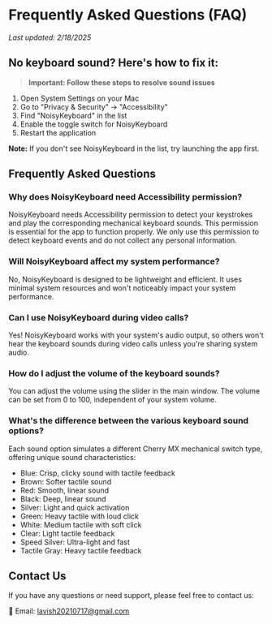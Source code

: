 # Frequently Asked Questions (FAQ)

*Last updated: 2/18/2025*

## No keyboard sound? Here's how to fix it:

> **Important: Follow these steps to resolve sound issues**
1. Open System Settings on your Mac
2. Go to "Privacy & Security" → "Accessibility"
3. Find "NoisyKeyboard" in the list
4. Enable the toggle switch for NoisyKeyboard
5. Restart the application

**Note:** If you don't see NoisyKeyboard in the list, try launching the app first.

## Frequently Asked Questions

### Why does NoisyKeyboard need Accessibility permission?
NoisyKeyboard needs Accessibility permission to detect your keystrokes and play the corresponding mechanical keyboard sounds. This permission is essential for the app to function properly. We only use this permission to detect keyboard events and do not collect any personal information.

### Will NoisyKeyboard affect my system performance?
No, NoisyKeyboard is designed to be lightweight and efficient. It uses minimal system resources and won't noticeably impact your system performance.

### Can I use NoisyKeyboard during video calls?
Yes! NoisyKeyboard works with your system's audio output, so others won't hear the keyboard sounds during video calls unless you're sharing system audio.

### How do I adjust the volume of the keyboard sounds?
You can adjust the volume using the slider in the main window. The volume can be set from 0 to 100, independent of your system volume.

### What's the difference between the various keyboard sound options?
Each sound option simulates a different Cherry MX mechanical switch type, offering unique sound characteristics:
- Blue: Crisp, clicky sound with tactile feedback
- Brown: Softer tactile sound
- Red: Smooth, linear sound
- Black: Deep, linear sound
- Silver: Light and quick activation
- Green: Heavy tactile with loud click
- White: Medium tactile with soft click
- Clear: Light tactile feedback
- Speed Silver: Ultra-light and fast
- Tactile Gray: Heavy tactile feedback

## Contact Us

If you have any questions or need support, please feel free to contact us:

📧 Email: [lavish20210717@gmail.com](mailto:lavish20210717@gmail.com)
